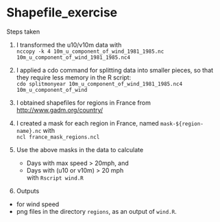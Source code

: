 # Shapefile_exercise

Steps taken 

1. I transformed the u10/v10m data with       
   `nccopy -k 4 10m_u_component_of_wind_1981_1985.nc 10m_u_component_of_wind_1981_1985.nc4` 

2. I applied a cdo command for splitting data into smaller pieces, so that they
   require less memory in the R script:     
   `cdo splitmonyear 10m_u_component_of_wind_1981_1985.nc4 10m_u_component_of_wind` 

3. I obtained shapefiles for regions in France from <http://www.gadm.org/country/>

4. I created a mask for each region in France, named `mask-${region-name}.nc` with    
   `ncl france_mask_regions.ncl`

5. Use the above masks in the data to calculate 
   - Days with max speed > 20mph, and
   - Days with (u10 or v10m) > 20 mph    
   with  `Rscript wind.R` 

6. Outputs
  -   for wind speed 
  -   png files in the directory `regions`,
as an output of `wind.R`.   
  
